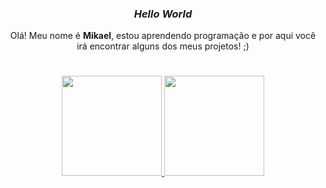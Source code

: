 <h3 align="center"<b><i>Hello World</i></b></h3>

<p align="center">Olá! Meu nome é <b>Mikael</b>, estou aprendendo programação e por aqui você irá encontrar alguns dos meus projetos! ;) </p>

<h1></h1>

<div align="center">
<a href="https://github.com/MikaelGois01">
  <img height="160em" src="https://github-readme-stats.vercel.app/api?username=MikaelGois01&show_icons=true&theme=radical" style="max-width:100%;">
  <img height="160em" src="https://github-readme-stats.vercel.app/api/top-langs/?username=MikaelGois01&layout=compact&theme=radical" data-canonical-src="https://github.com/MikaelGois01/github-readme-stats" style="max-width:100%;">
</a>
</div>
